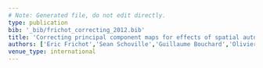 ```yaml
---
# Note: Generated file, do not edit directly.
type: publication
bib: '_bib/frichot_correcting_2012.bib'
title: 'Correcting principal component maps for effects of spatial autocorrelation in population genetic data'
authors: ['Eric Frichot','Sean Schoville','Guillaume Bouchard','Olivier Francois']
venue_type: international
---
```

